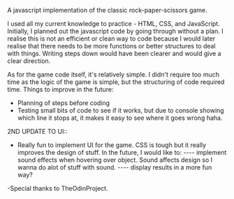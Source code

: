 A javascript implementation of the classic rock-paper-scissors game.

I used all my current knowledge to practice - HTML, CSS, and JavaScript. Initially, I planned out the javascript code by going through without a plan. I realise this is not an efficient or clean way to code because I would later realise that there needs to be more functions or better structures to deal with things. Writing steps down would have been clearer and would give a clear direction. 

As for the game code itself, it's relatively simple. I didn't require too much time as the logic of the game is simple, but the structuring of code required time. Things to improve in the future:
- Planning of steps before coding
- Testing small bits of code to see if it works, but due to console showing which line it stops at, it makes it easy to see where it goes wrong haha.


2ND UPDATE TO UI::
- Really fun to implement UI for the game. CSS is tough but it really improves the design of stuff. In the future, I would like to:
---- implement sound effects when hovering over object. Sound affects design so I wanna do alot of stuff with sound. 
---- display results in a more fun way?

-Special thanks to TheOdinProject.

